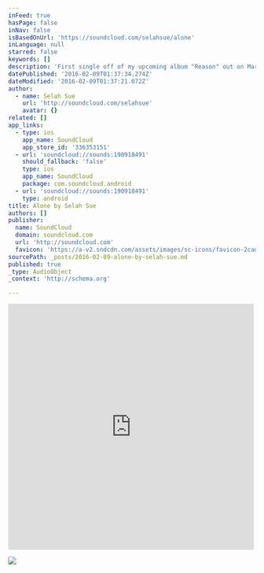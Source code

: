 ```yaml
---
inFeed: true
hasPage: false
inNav: false
isBasedOnUrl: 'https://soundcloud.com/selahsue/alone'
inLanguage: null
starred: false
keywords: []
description: 'First single off of my upcoming album "Reason" out on March 30. Pre-order here: http://po.st/ReasonAlbum'
datePublished: '2016-02-09T01:37:34.274Z'
dateModified: '2016-02-09T01:37:21.072Z'
author:
  - name: Selah Sue
    url: 'http://soundcloud.com/selahsue'
    avatar: {}
related: []
app_links:
  - type: ios
    app_name: SoundCloud
    app_store_id: '336353151'
  - url: 'soundcloud://sounds:190918491'
    should_fallback: 'false'
    type: ios
    app_name: SoundCloud
    package: com.soundcloud.android
  - url: 'soundcloud://sounds:190918491'
    type: android
title: Alone by Selah Sue
authors: []
publisher:
  name: SoundCloud
  domain: soundcloud.com
  url: 'http://soundcloud.com'
  favicon: 'https://a-v2.sndcdn.com/assets/images/sc-icons/favicon-2cadd14b.ico'
sourcePath: _posts/2016-02-09-alone-by-selah-sue.md
published: true
_type: AudioObject
_context: 'http://schema.org'

---
```

<iframe src="https://cdn.embedly.com/widgets/media.html?src=https%3A%2F%2Fw.soundcloud.com%2Fplayer%2F%3Fvisual%3Dtrue%26url%3Dhttp%253A%252F%252Fapi.soundcloud.com%252Ftracks%252F190918491%26show_artwork%3Dtrue&amp;url=https%3A%2F%2Fsoundcloud.com%2Fselahsue%2Falone&amp;image=http%3A%2F%2Fi1.sndcdn.com%2Fartworks-000106931295-nfiu8t-t500x500.jpg&amp;key=b7d04c9b404c499eba89ee7072e1c4f7&amp;type=text%2Fhtml&amp;schema=soundcloud" width="500" height="500" scrolling="no" frameborder="0" allowfullscreen="allowfullscreen" style=""></iframe>

![](https://the-grid-user-content.s3-us-west-2.amazonaws.com/fa2bbc87-06e9-4f32-a18f-4d7f52c67806.png)